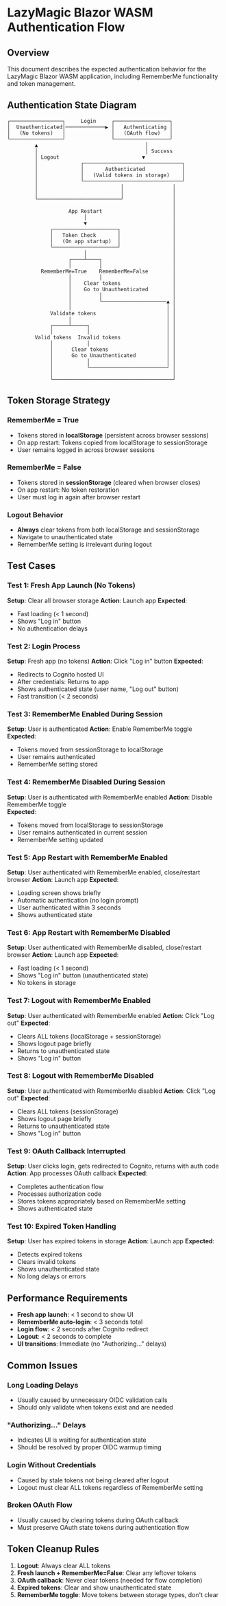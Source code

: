 # LazyMagic Blazor WASM Authentication Flow

## Overview
This document describes the expected authentication behavior for the LazyMagic Blazor WASM application, including RememberMe functionality and token management.

## Authentication State Diagram

```
┌─────────────────┐     Login     ┌──────────────────┐
│  Unauthenticated│─────────────▶ │   Authenticating │
│   (No tokens)   │               │   (OAuth flow)   │
└─────────────────┘               └──────────────────┘
         ▲                                   │
         │                                   │ Success
         │ Logout                           ▼
         │              ┌────────────────────────────────┐
         │              │       Authenticated            │
         │              │   (Valid tokens in storage)    │
         │              └────────────────────────────────┘
         │                           │                │
         │                           │                │
         └───────────────────────────┘                │
                                                      │
                    App Restart                       │
                         │                            │
                         ▼                            │
              ┌─────────────────────┐                 │
              │   Token Check       │                 │
              │   (On app startup)  │                 │
              └─────────────────────┘                 │
                         │                            │
                    ┌────┴────┐                       │
                    │         │                       │
           RememberMe=True    RememberMe=False        │
                    │         │                       │
                    │    Clear tokens                 │
                    │    Go to Unauthenticated        │
                    │         │                       │
                    │         └─────────────────────▲ │
                    │                               │ │
              Validate tokens                       │ │
                    │                               │ │
              ┌─────┴─────┐                         │ │
              │           │                         │ │
         Valid tokens  Invalid tokens               │ │
              │           │                         │ │
              │      Clear tokens                   │ │
              │      Go to Unauthenticated          │ │
              │           │                         │ │
              │           └─────────────────────────┘ │
              │                                       │
              └───────────────────────────────────────┘
```

## Token Storage Strategy

### RememberMe = True
- Tokens stored in **localStorage** (persistent across browser sessions)
- On app restart: Tokens copied from localStorage to sessionStorage
- User remains logged in across browser sessions

### RememberMe = False  
- Tokens stored in **sessionStorage** (cleared when browser closes)
- On app restart: No token restoration
- User must log in again after browser restart

### Logout Behavior
- **Always** clear tokens from both localStorage and sessionStorage
- Navigate to unauthenticated state
- RememberMe setting is irrelevant during logout

## Test Cases

### Test 1: Fresh App Launch (No Tokens)
**Setup**: Clear all browser storage
**Action**: Launch app
**Expected**: 
- Fast loading (< 1 second)
- Shows "Log in" button
- No authentication delays

### Test 2: Login Process
**Setup**: Fresh app (no tokens)
**Action**: Click "Log in" button
**Expected**:
- Redirects to Cognito hosted UI
- After credentials: Returns to app
- Shows authenticated state (user name, "Log out" button)
- Fast transition (< 2 seconds)

### Test 3: RememberMe Enabled During Session
**Setup**: User is authenticated
**Action**: Enable RememberMe toggle
**Expected**:
- Tokens moved from sessionStorage to localStorage
- User remains authenticated
- RememberMe setting stored

### Test 4: RememberMe Disabled During Session
**Setup**: User is authenticated with RememberMe enabled
**Action**: Disable RememberMe toggle  
**Expected**:
- Tokens moved from localStorage to sessionStorage
- User remains authenticated in current session
- RememberMe setting updated

### Test 5: App Restart with RememberMe Enabled
**Setup**: User authenticated with RememberMe enabled, close/restart browser
**Action**: Launch app
**Expected**:
- Loading screen shows briefly
- Automatic authentication (no login prompt)
- User authenticated within 3 seconds
- Shows authenticated state

### Test 6: App Restart with RememberMe Disabled
**Setup**: User authenticated with RememberMe disabled, close/restart browser
**Action**: Launch app
**Expected**:
- Fast loading (< 1 second)
- Shows "Log in" button (unauthenticated state)
- No tokens in storage

### Test 7: Logout with RememberMe Enabled
**Setup**: User authenticated with RememberMe enabled
**Action**: Click "Log out"
**Expected**:
- Clears ALL tokens (localStorage + sessionStorage)
- Shows logout page briefly
- Returns to unauthenticated state
- Shows "Log in" button

### Test 8: Logout with RememberMe Disabled  
**Setup**: User authenticated with RememberMe disabled
**Action**: Click "Log out"
**Expected**:
- Clears ALL tokens (sessionStorage)
- Shows logout page briefly  
- Returns to unauthenticated state
- Shows "Log in" button

### Test 9: OAuth Callback Interrupted
**Setup**: User clicks login, gets redirected to Cognito, returns with auth code
**Action**: App processes OAuth callback
**Expected**:
- Completes authentication flow
- Processes authorization code
- Stores tokens appropriately based on RememberMe setting
- Shows authenticated state

### Test 10: Expired Token Handling
**Setup**: User has expired tokens in storage
**Action**: Launch app
**Expected**:
- Detects expired tokens
- Clears invalid tokens
- Shows unauthenticated state
- No long delays or errors

## Performance Requirements

- **Fresh app launch**: < 1 second to show UI
- **RememberMe auto-login**: < 3 seconds total
- **Login flow**: < 2 seconds after Cognito redirect
- **Logout**: < 2 seconds to complete
- **UI transitions**: Immediate (no "Authorizing..." delays)

## Common Issues

### Long Loading Delays
- Usually caused by unnecessary OIDC validation calls
- Should only validate when tokens exist and are needed

### "Authorizing..." Delays
- Indicates UI is waiting for authentication state
- Should be resolved by proper OIDC warmup timing

### Login Without Credentials  
- Caused by stale tokens not being cleared after logout
- Logout must clear ALL tokens regardless of RememberMe setting

### Broken OAuth Flow
- Usually caused by clearing tokens during OAuth callback
- Must preserve OAuth state tokens during authentication flow

## Token Cleanup Rules

1. **Logout**: Always clear ALL tokens
2. **Fresh launch + RememberMe=False**: Clear any leftover tokens
3. **OAuth callback**: Never clear tokens (needed for flow completion)
4. **Expired tokens**: Clear and show unauthenticated state
5. **RememberMe toggle**: Move tokens between storage types, don't clear
